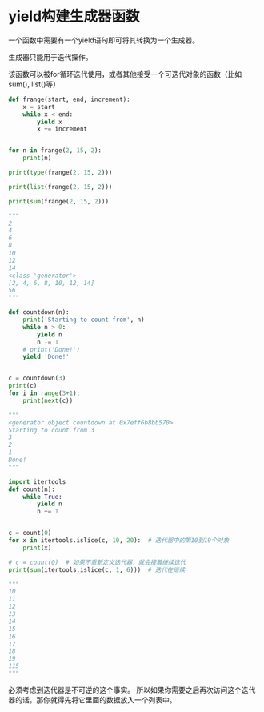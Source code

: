 # yield构建生成器函数
一个函数中需要有一个yield语句即可将其转换为一个生成器。

生成器只能用于迭代操作。

该函数可以被for循环迭代使用，或者其他接受一个可迭代对象的函数（比如sum(), list()等）

```python
def frange(start, end, increment):
    x = start
    while x < end:
        yield x
        x += increment


for n in frange(2, 15, 2):
    print(n)

print(type(frange(2, 15, 2)))

print(list(frange(2, 15, 2)))

print(sum(frange(2, 15, 2)))

"""
2
4
6
8
10
12
14
<class 'generator'>
[2, 4, 6, 8, 10, 12, 14]
56
"""
```

```python
def countdown(n):
    print('Starting to count from', n)
    while n > 0:
        yield n
        n -= 1
    # print('Done!')
    yield 'Done!'


c = countdown(3)
print(c)
for i in range(3+1):
    print(next(c))

"""
<generator object countdown at 0x7eff6b8bb570>
Starting to count from 3
3
2
1
Done!
"""
```

```python
import itertools
def count(n):
    while True:
        yield n
        n += 1


c = count(0)
for x in itertools.islice(c, 10, 20):  # 迭代器中的第10到19个对象
    print(x)

# c = count(0)  # 如果不重新定义迭代器，就会接着继续迭代
print(sum(itertools.islice(c, 1, 6)))  # 迭代在继续

"""
10
11
12
13
14
15
16
17
18
19
115
"""
```

必须考虑到迭代器是不可逆的这个事实。 所以如果你需要之后再次访问这个迭代器的话，那你就得先将它里面的数据放入一个列表中。